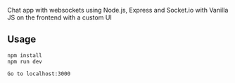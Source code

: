 Chat app with websockets using Node.js, Express and Socket.io with Vanilla JS on the frontend with a custom UI

## Usage
```
npm install
npm run dev

Go to localhost:3000
```
